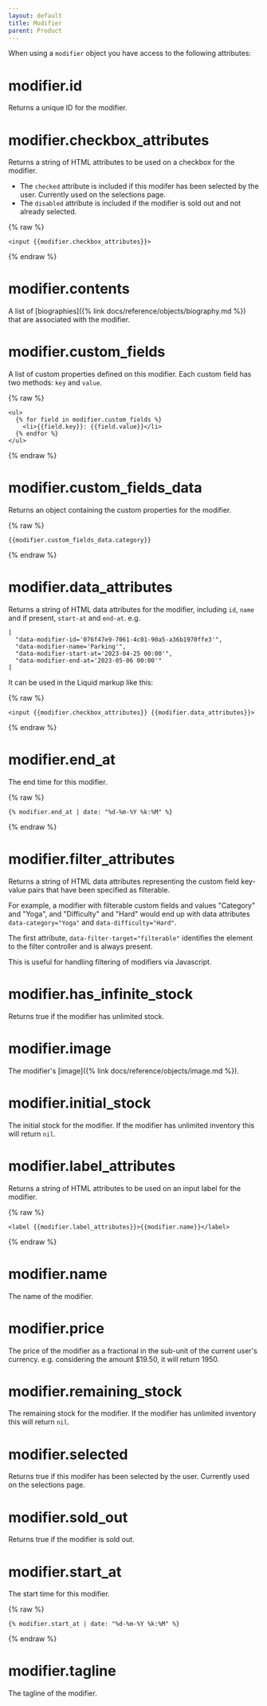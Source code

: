 ```yaml
---
layout: default
title: Modifier
parent: Product
---
```


When using a `modifier` object you have access to the following attributes:

# modifier.id

Returns a unique ID for the modifier.

# modifier.checkbox_attributes

Returns a string of HTML attributes to be used on a checkbox for the modifier.

- The `checked` attribute is included if this modifer has been selected by the user. Currently used on the selections page.
- The `disabled` attribute is included if the modifier is sold out and not already selected.

{% raw %}
```
<input {{modifier.checkbox_attributes}}>
```
{% endraw %}

# modifier.contents

A list of [biographies]({% link docs/reference/objects/biography.md %}) that are associated with the modifier.

# modifier.custom_fields

A list of custom properties defined on this modifier. Each custom field has two methods: `key` and `value`.

{% raw %}
```liquid
<ul>
  {% for field in modifier.custom_fields %}
    <li>{{field.key}}: {{field.value}}</li>
  {% endfor %}
</ul>
```
{% endraw %}

# modifier.custom_fields_data

Returns an object containing the custom properties for the modifier.

{% raw %}
```
{{modifier.custom_fields_data.category}}
```
{% endraw %}

# modifier.data_attributes

Returns a string of HTML data attributes for the modifier, including `id`, `name` and if present, `start-at` and `end-at`. e.g.
```
[
  "data-modifier-id='076f47e9-7061-4c01-90a5-a36b1970ffe3'",
  "data-modifier-name='Parking'",
  "data-modifier-start-at='2023-04-25 00:00'",
  "data-modifier-end-at='2023-05-06 00:00'"
]
```

It can be used in the Liquid markup like this:

{% raw %}
```
<input {{modifier.checkbox_attributes}} {{modifier.data_attributes}}>
```
{% endraw %}

# modifier.end_at

The end time for this modifier.

{% raw %}
```liquid
{% modifier.end_at | date: "%d-%m-%Y %k:%M" %}
```
{% endraw %}

# modifier.filter_attributes

Returns a string of HTML data attributes representing the custom field key-value pairs that have been specified as filterable.

For example, a modifier with filterable custom fields and values "Category" and "Yoga", and "Difficulty" and "Hard" would end up with data attributes `data-category="Yoga"` and `data-difficulty="Hard"`.

The first attribute, `data-filter-target="filterable"` identifies the element to the filter controller and is always present.

This is useful for handling filtering of modifiers via Javascript.

# modifier.has_infinite_stock

Returns true if the modifier has unlimited stock.

# modifier.image

The modifier's [image]({% link docs/reference/objects/image.md %}).

# modifier.initial_stock

The initial stock for the modifier. If the modifier has unlimited inventory this will return `nil`.

# modifier.label_attributes

Returns a string of HTML attributes to be used on an input label for the modifier.

{% raw %}
```
<label {{modifier.label_attributes}}>{{modifier.name}}</label>
```
{% endraw %}

# modifier.name

The name of the modifier.

# modifier.price

The price of the modifier as a fractional in the sub-unit of the current user's currency.
e.g. considering the amount $19.50, it will return 1950.

# modifier.remaining_stock

The remaining stock for the modifier. If the modifier has unlimited inventory this will return `nil`.

# modifier.selected

Returns true if this modifer has been selected by the user. Currently used on the selections page.

# modifier.sold_out

Returns true if the modifier is sold out.

# modifier.start_at

The start time for this modifier.

{% raw %}
```liquid
{% modifier.start_at | date: "%d-%m-%Y %k:%M" %}
```
{% endraw %}

# modifier.tagline

The tagline of the modifier.
